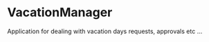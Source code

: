 VacationManager
===============

Application for dealing with vacation days requests, approvals etc ...